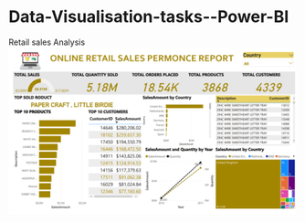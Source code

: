 # Data-Visualisation-tasks--Power-BI
Retail sales Analysis
![TSales Dashboard](https://github.com/Abhissaro/Data-Visualisation-tasks--Power-BI/blob/a9281e1a31066e4ea0ce83ff7b6fccb3f8dff8dd/Retail%20Sales.png)
